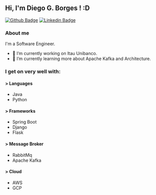 ## Hi, I'm Diego G. Borges ! :D

[![Github Badge](https://img.shields.io/badge/-Github-000?style=flat-square&logo=Github&logoColor=white&link=https://github.com/diegogborges)](https://github.com/diegogborges)
[![Linkedin Badge](https://img.shields.io/badge/-LinkedIn-blue?style=flat-square&logo=Linkedin&logoColor=white&link=https://www.linkedin.com/in/fagnerpsantos/)](https://www.linkedin.com/in/fagnerpsantos/)

### About me
I'm a Software Engineer.

- 🔭 I’m currently working on Itau Unibanco.
- 🌱 I’m currently learning more about Apache Kafka and Architecture.

### I get on very well with:

#### > Languages
- Java
- Python

#### > Frameworks
- Spring Boot
- Django
- Flask

#### > Message Broker
- RabbitMq
- Apache Kafka

#### > Cloud
- AWS
- GCP

<!--
**diegogborges/diegogborges** is a ✨ _special_ ✨ repository because its `README.md` (this file) appears on your GitHub profile.

Here are some ideas to get you started:

- 🔭 I’m currently working on ...
- 🌱 I’m currently learning ...
- 👯 I’m looking to collaborate on ...
- 🤔 I’m looking for help with ...
- 💬 Ask me about ...
- 📫 How to reach me: ...
- 😄 Pronouns: ...
- ⚡ Fun fact: ...
-->
